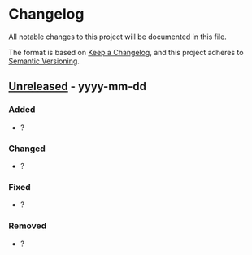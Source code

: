 # Changelog
All notable changes to this project will be documented in this file.

The format is based on [Keep a Changelog](https://keepachangelog.com/en/1.0.0/),
and this project adheres to [Semantic Versioning](https://semver.org/spec/v2.0.0.html).

## [Unreleased] - yyyy-mm-dd
### Added
- ?
### Changed
- ?
### Fixed
- ?
### Removed
- ?

[Unreleased]: https://github.com/LandRegistry/hmlr-frontend/compare/v1.0.0...HEAD
[1.0.0]: https://github.com/LandRegistry/hmlr-frontend/compare/v0.1.13...v1.0.0
[0.1.13]: https://github.com/LandRegistry/hmlr-frontend/releases/tag/v0.1.13